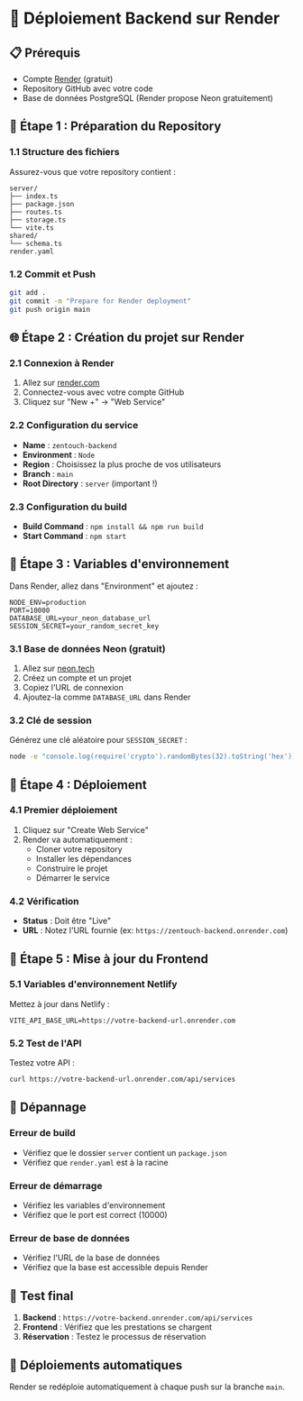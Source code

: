 # 🚀 Déploiement Backend sur Render

## 📋 Prérequis

- Compte [Render](https://render.com) (gratuit)
- Repository GitHub avec votre code
- Base de données PostgreSQL (Render propose Neon gratuitement)

## 🔧 Étape 1 : Préparation du Repository

### 1.1 Structure des fichiers
Assurez-vous que votre repository contient :
```
server/
├── index.ts
├── package.json
├── routes.ts
├── storage.ts
└── vite.ts
shared/
└── schema.ts
render.yaml
```

### 1.2 Commit et Push
```bash
git add .
git commit -m "Prepare for Render deployment"
git push origin main
```

## 🌐 Étape 2 : Création du projet sur Render

### 2.1 Connexion à Render
1. Allez sur [render.com](https://render.com)
2. Connectez-vous avec votre compte GitHub
3. Cliquez sur "New +" → "Web Service"

### 2.2 Configuration du service
- **Name** : `zentouch-backend`
- **Environment** : `Node`
- **Region** : Choisissez la plus proche de vos utilisateurs
- **Branch** : `main`
- **Root Directory** : `server` (important !)

### 2.3 Configuration du build
- **Build Command** : `npm install && npm run build`
- **Start Command** : `npm start`

## 🔑 Étape 3 : Variables d'environnement

Dans Render, allez dans "Environment" et ajoutez :

```
NODE_ENV=production
PORT=10000
DATABASE_URL=your_neon_database_url
SESSION_SECRET=your_random_secret_key
```

### 3.1 Base de données Neon (gratuit)
1. Allez sur [neon.tech](https://neon.tech)
2. Créez un compte et un projet
3. Copiez l'URL de connexion
4. Ajoutez-la comme `DATABASE_URL` dans Render

### 3.2 Clé de session
Générez une clé aléatoire pour `SESSION_SECRET` :
```bash
node -e "console.log(require('crypto').randomBytes(32).toString('hex'))"
```

## 🚀 Étape 4 : Déploiement

### 4.1 Premier déploiement
1. Cliquez sur "Create Web Service"
2. Render va automatiquement :
   - Cloner votre repository
   - Installer les dépendances
   - Construire le projet
   - Démarrer le service

### 4.2 Vérification
- **Status** : Doit être "Live"
- **URL** : Notez l'URL fournie (ex: `https://zentouch-backend.onrender.com`)

## 🔄 Étape 5 : Mise à jour du Frontend

### 5.1 Variables d'environnement Netlify
Mettez à jour dans Netlify :
```
VITE_API_BASE_URL=https://votre-backend-url.onrender.com
```

### 5.2 Test de l'API
Testez votre API :
```bash
curl https://votre-backend-url.onrender.com/api/services
```

## 🚨 Dépannage

### Erreur de build
- Vérifiez que le dossier `server` contient un `package.json`
- Vérifiez que `render.yaml` est à la racine

### Erreur de démarrage
- Vérifiez les variables d'environnement
- Vérifiez que le port est correct (10000)

### Erreur de base de données
- Vérifiez l'URL de la base de données
- Vérifiez que la base est accessible depuis Render

## 📱 Test final

1. **Backend** : `https://votre-backend.onrender.com/api/services`
2. **Frontend** : Vérifiez que les prestations se chargent
3. **Réservation** : Testez le processus de réservation

## 🔄 Déploiements automatiques

Render se redéploie automatiquement à chaque push sur la branche `main`.
